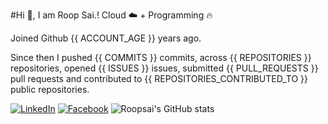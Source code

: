 #Hi 👋, I am Roop Sai.!
Cloud ☁️ + Programming 🔥 

Joined Github {{ ACCOUNT_AGE }} years ago.

Since then I pushed {{ COMMITS }} commits, across {{ REPOSITORIES }} repositories, opened {{ ISSUES }} issues, submitted {{ PULL_REQUESTS }} pull requests and contributed to {{ REPOSITORIES_CONTRIBUTED_TO }} public repositories.

[![LinkedIn](https://img.shields.io/badge/LinkedIn-blue.svg?style=for-the-badge&logo=linkedin)](https://www.linkedin.com/in/roopsai/)
[![Facebook](https://img.shields.io/badge/facebook-blue.svg?style=for-the-badge&logo=facebook&logoColor=white)](https://www.facebook.com/roopsai.surampudi.1)
![Roopsai's GitHub stats](https://github-readme-stats.vercel.app/api?username=sroopsai&show_icons=true&theme=tokyonight&count_private=true)
